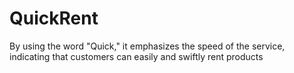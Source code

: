 # QuickRent
By using the word "Quick," it emphasizes the speed of the service, indicating that customers can easily and swiftly rent products
